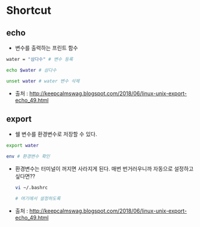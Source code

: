 # Shortcut





## echo

- 변수를 출력하는 프린트 함수

```bash
water = "삼다수" # 변수 등록

echo $water # 삼다수

unset water # water 변수 삭제
```

- 출처 : http://keepcalmswag.blogspot.com/2018/06/linux-unix-export-echo_49.html



## export

- 쉘 변수를 환경변수로 저장할 수 있다.

```bash
export water

env # 환경변수 확인
```

- 환경변수는 터미널이 꺼지면 사라지게 된다.
  매번 번거러우니까 자동으로 설정하고 싶다면??

  ```bash
  vi ~/.bashrc
  
  # 여기에서 설정하도록
  ```

- 출처 : http://keepcalmswag.blogspot.com/2018/06/linux-unix-export-echo_49.html
